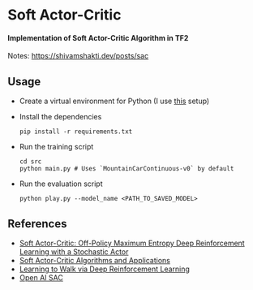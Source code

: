 # Soft Actor-Critic
#### Implementation of Soft Actor-Critic Algorithm in TF2

Notes: https://shivamshakti.dev/posts/sac

## Usage

- Create a virtual environment for Python (I use [this](https://gist.github.com/shakti365/c8384d421ace17a6586f5b8733d5705c) setup)

- Install the dependencies

  ```
  pip install -r requirements.txt
  ```

- Run the training script

  ```
  cd src
  python main.py # Uses `MountainCarContinuous-v0` by default
  ```

- Run the evaluation script

  ```
  python play.py --model_name <PATH_TO_SAVED_MODEL>
  ```




## References

- [Soft Actor-Critic: Off-Policy Maximum Entropy Deep Reinforcement Learning with a Stochastic Actor](https://arxiv.org/pdf/1801.01290.pdf)
- [Soft Actor-Critic Algorithms and Applications](https://arxiv.org/pdf/1812.05905.pdf)
- [Learning to Walk via Deep Reinforcement Learning](https://arxiv.org/pdf/1812.11103.pdf)
- [Open AI SAC](https://spinningup.openai.com/en/latest/algorithms/sac.html)